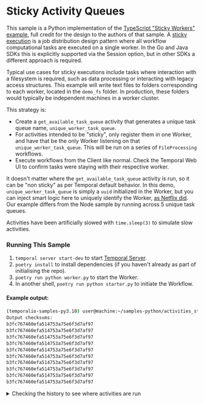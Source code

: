 # Sticky Activity Queues

This sample is a Python implementation of the [TypeScript "Sticky Workers" example](https://github.com/temporalio/samples-typescript/tree/main/activities-sticky-queues), full credit for the design to the authors of that sample. A [sticky execution](https://docs.temporal.io/tasks#sticky-execution) is a job distribution design pattern where all workflow computational tasks are executed on a single worker. In the Go and Java SDKs this is explicitly supported via the Session option, but in other SDKs a different approach is required. 

Typical use cases for sticky executions include tasks where interaction with a filesystem is required, such as data processing or interacting with legacy access structures. This example will write text files to folders corresponding to each worker, located in the `demo_fs` folder. In production, these folders would typically be independent machines in a worker cluster.

This strategy is:
- Create a `get_available_task_queue` activity that generates a unique task queue name, `unique_worker_task_queue`.
- For activities intended to be "sticky", only register them in one Worker, and have that be the only Worker listening on that `unique_worker_task_queue`. This will be run on a series of `FileProcessing` workflows.
- Execute workflows from the Client like normal. Check the Temporal Web UI to confirm tasks were staying with their respective worker.

It doesn't matter where the `get_available_task_queue` activity is run, so it can be "non sticky" as per Temporal default behavior. In this demo, `unique_worker_task_queue` is simply a `uuid` initialized in the Worker, but you can inject smart logic here to uniquely identify the Worker, [as Netflix did](https://community.temporal.io/t/using-dynamic-task-queues-for-traffic-routing/3045). Our example differs from the Node sample by running across 5 unique task queues.

Activities have been artificially slowed with `time.sleep(3)` to simulate slow activities.

### Running This Sample

1. `temporal server start-dev` to start [Temporal Server](https://github.com/temporalio/cli/#installation).
1. `poetry install` to install dependencies (if you haven't already as part of initialising the repo).
1. `poetry run python worker.py` to start the Worker.
1. In another shell, `poetry run python starter.py` to initiate the Workflow.

#### Example output:

```bash
(temporalio-samples-py3.10) user@machine:~/samples-python/activities_sticky_queues$ poetry run python starter.py 
Output checksums:
b3fc767460efa514753a75e6f3d7af97
b3fc767460efa514753a75e6f3d7af97
b3fc767460efa514753a75e6f3d7af97
b3fc767460efa514753a75e6f3d7af97
b3fc767460efa514753a75e6f3d7af97
b3fc767460efa514753a75e6f3d7af97
b3fc767460efa514753a75e6f3d7af97
b3fc767460efa514753a75e6f3d7af97
b3fc767460efa514753a75e6f3d7af97
b3fc767460efa514753a75e6f3d7af97
```

<details>
<summary>Checking the history to see where activities are run</summary>
All activities for the one workflow are running against the same task queue, which corresponds to unique workers:

![image](./static/all-activitites-on-same-task-queue.png)

</details>


